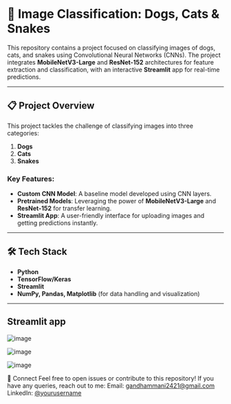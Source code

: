 
# 🐾 Image Classification: Dogs, Cats & Snakes  

This repository contains a project focused on classifying images of dogs, cats, and snakes using Convolutional Neural Networks (CNNs). The project integrates **MobileNetV3-Large** and **ResNet-152** architectures for feature extraction and classification, with an interactive **Streamlit** app for real-time predictions.  

---

## 📋 Project Overview  

This project tackles the challenge of classifying images into three categories:  
1. **Dogs**  
2. **Cats**  
3. **Snakes**  

### Key Features:  
- **Custom CNN Model**: A baseline model developed using CNN layers.  
- **Pretrained Models**: Leveraging the power of **MobileNetV3-Large** and **ResNet-152** for transfer learning.  
- **Streamlit App**: A user-friendly interface for uploading images and getting predictions instantly.  

---

## 🛠️ Tech Stack  

- **Python**  
- **TensorFlow/Keras**   
- **Streamlit**  
- **NumPy, Pandas, Matplotlib** (for data handling and visualization)  

---

## Streamlit app 
![image](https://github.com/user-attachments/assets/ac27a067-6d37-4668-9476-a495fb8c107c)


![image](https://github.com/user-attachments/assets/5a5b1697-066a-4930-b939-ed28335450d1)

![image](https://github.com/user-attachments/assets/954bb0bf-eb8a-495f-8f92-f34dc70364d0)


🌟 Connect
Feel free to open issues or contribute to this repository! If you have any queries, reach out to me:
Email: gandhammani2421@gmail.com
LinkedIn: [@yourusername](https://www.linkedin.com/in/gandhammanisaketh2421/)


